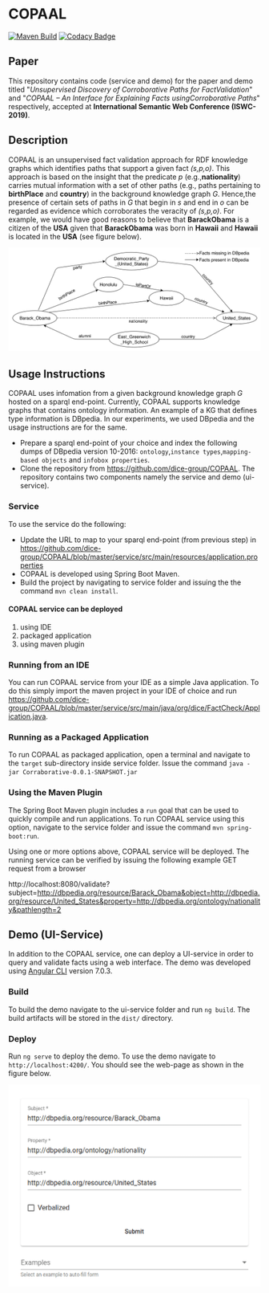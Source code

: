 # COPAAL
[![Maven Build](https://github.com/dice-group/COPAAL/actions/workflows/maven.yml/badge.svg)](https://github.com/dice-group/COPAAL/actions/workflows/maven.yml)
[![Codacy Badge](https://app.codacy.com/project/badge/Grade/dd7417fb414a4c43944b3dd067566548)](https://www.codacy.com/gh/dice-group/COPAAL/dashboard?utm_source=github.com&amp;utm_medium=referral&amp;utm_content=dice-group/COPAAL&amp;utm_campaign=Badge_Grade)

## Paper
This repository contains code (service and demo) for the paper and demo titled "*Unsupervised Discovery of Corroborative Paths for FactValidation*" and "*COPAAL – An Interface for Explaining Facts usingCorroborative Paths*" respectively, accepted at **International Semantic Web Conference (ISWC-2019)**.

## Description
COPAAL is an unsupervised fact validation approach for RDF knowledge graphs which identifies paths that support a given fact *(s,p,o)*. This approach is based on the insight that the predicate *p* (e.g.,**nationality**) carries mutual information with a set of other paths (e.g., paths pertaining to **birthPlace** and **country**) in the background knowledge graph *G*. Hence,the presence of certain sets of paths in *G* that begin in *s* and end in *o* can be regarded as evidence which corroborates the veracity of *(s,p,o)*. For example, we would have good reasons to believe that **BarackObama** is a citizen of the **USA** given that **BarackObama** was born in **Hawaii** and **Hawaii** is located in the **USA** (see figure below).

![A subgraph of DBpedia version 10-2016.](https://github.com/dice-group/COPAAL/blob/master/service/src/main/resources/Running_Example_DBpedia.png)

## Usage Instructions
COPAAL uses infomation from a given background knowledge graph *G* hosted on a sparql end-point. Currently, COPAAL supports knowledge graphs that contains ontology information. An example of a KG that defines type information is DBpedia. In our experiments, we used DBpedia and the usage instructions are for the same.

- Prepare a sparql end-point of your choice and index the following dumps of DBpedia version 10-2016: ``ontology``,``instance types``,``mapping-based objects`` and ``infobox properties``.
- Clone the repository from https://github.com/dice-group/COPAAL.
The repository contains two components namely the service and demo (ui-service).
### Service
To use the service do the following:
- Update the URL to map to your sparql end-point (from previous step) in https://github.com/dice-group/COPAAL/blob/master/service/src/main/resources/application.properties
- COPAAL is developed using Spring Boot Maven.
- Build the project by navigating to service folder and issuing the the command `mvn clean install`.

#### COPAAL service can be deployed
1. using IDE
2. packaged application
3. using maven plugin

### Running from an IDE
You can run COPAAL service from your IDE as a simple Java application. To do this simply import the maven project in your IDE of choice and run https://github.com/dice-group/COPAAL/blob/master/service/src/main/java/org/dice/FactCheck/Application.java.

### Running as a Packaged Application
To run COPAAL as packaged application, open a terminal and navigate to the ``target`` sub-directory inside service folder. Issue the command ``java -jar Corraborative-0.0.1-SNAPSHOT.jar``

### Using the Maven Plugin
The Spring Boot Maven plugin includes a ``run`` goal that can be used to quickly compile and run applications. To run COPAAL service using this option, navigate to the service folder and issue the command `mvn spring-boot:run`.

Using one or more options above, COPAAL service will be deployed. The running service can be verified by issuing the following example GET request from a browser

http://localhost:8080/validate?subject=http://dbpedia.org/resource/Barack_Obama&object=http://dbpedia.org/resource/United_States&property=http://dbpedia.org/ontology/nationality&pathlength=2

## Demo (UI-Service)

In addition to the COPAAL service, one can deploy a UI-service in order to query and validate facts using a web interface. The demo was developed using [Angular CLI](https://github.com/angular/angular-cli) version 7.0.3.


### Build

To build the demo navigate to the ui-service folder and run `ng build`. The build artifacts will be stored in the `dist/` directory.

### Deploy

Run `ng serve` to deploy the demo. To use the demo navigate to `http://localhost:4200/`. You should see the web-page as shown in the figure below.

![Demo web page.](https://github.com/dice-group/COPAAL/blob/master/service/src/main/resources/Demo.png)
